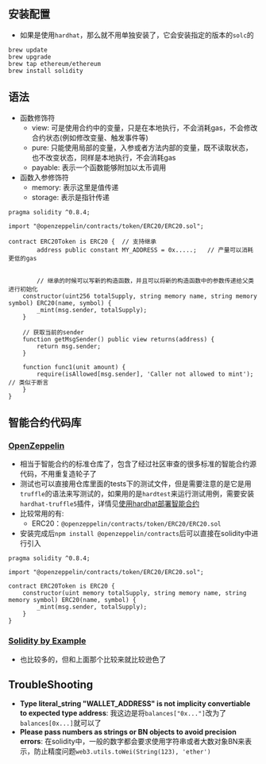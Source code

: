 ## 安装配置

- 如果是使用`hardhat`，那么就不用单独安装了，它会安装指定的版本的`solc`的

```shell
brew update
brew upgrade
brew tap ethereum/ethereum
brew install solidity
```

## 语法

- 函数修饰符
  - view: 可是使用合约中的变量，只是在本地执行，不会消耗gas，不会修改合约状态(例如修改变量、触发事件等)
  - pure: 只能使用局部的变量，入参或者方法内部的变量，既不读取状态，也不改变状态，同样是本地执行，不会消耗gas
  - payable: 表示一个函数能够附加以太币调用
- 函数入参修饰符
  - memory: 表示这里是值传递
  - storage: 表示是指针传递

```solidity
pragma solidity ^0.8.4;

import "@openzeppelin/contracts/token/ERC20/ERC20.sol";

contract ERC20Token is ERC20 {	// 支持继承
		address public constant MY_ADDRESS = 0x.....;	// 产量可以消耗更低的gas


		// 继承的时候可以写新的构造函数，并且可以将新的构造函数中的参数传递给父类进行初始化
    constructor(uint256 totalSupply, string memory name, string memory symbol) ERC20(name, symbol) {
        _mint(msg.sender, totalSupply);
    }
    
    // 获取当前的sender
    function getMsgSender() public view returns(address) {
        return msg.sender;
    }
    
    function func1(unit amount) {
    	require(isAllowed[msg.sender], 'Caller not allowed to mint');	// 类似于断言
    }
}
```

## 智能合约代码库

### [OpenZeppelin](https://github.com/OpenZeppelin/openzeppelin-contracts)

- 相当于智能合约的标准仓库了，包含了经过社区审查的很多标准的智能合约源代码，不用重复造轮子了
- 测试也可以直接用仓库里面的tests下的测试文件，但是需要注意的是它是用`truffle`的语法来写测试的，如果用的是`hardtest`来运行测试用例，需要安装`hardhat-truffle5`插件，详情见[使用hardhat部署智能合约](https://haofly.net/hardhat)
- 比较常用的有:
  - ERC20：`@openzeppelin/contracts/token/ERC20/ERC20.sol`
- 安装完成后`npm install @openzeppelin/contracts`后可以直接在solidity中进行引入

```solidity
pragma solidity ^0.8.4;

import "@openzeppelin/contracts/token/ERC20/ERC20.sol";

contract ERC20Token is ERC20 {
    constructor(uint memory totalSupply, string memory name, string memory symbol) ERC20(name, symbol) {
        _mint(msg.sender, totalSupply);
    }
}
```

### [Solidity by Example](https://solidity-by-example.org/)

- 也比较多的，但和上面那个比较来就比较逊色了

## TroubleShooting

- **Type literal_string "WALLET_ADDRESS" is not implicity convertiable to expected type address**: 我这边是将`balances["0x..."]`改为了`balances[0x...]`就可以了 
- **Please pass numbers as strings or BN objects to avoid precision errors**: 在solidity中，一般的数字都会要求使用字符串或者大数对象BN来表示，防止精度问题`web3.utils.toWei(String(123), 'ether')`
